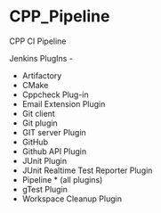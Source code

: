 # CPP_Pipeline
CPP CI Pipeline


Jenkins PlugIns - 
- Artifactory
- CMake
- Cppcheck Plug-in
- Email Extension Plugin
- Git client
- Git plugin
- GIT server Plugin
- GitHub
- Github API Plugin
- JUnit Plugin
- JUnit Realtime Test Reporter Plugin
- Pipeline * (all plugins)
- gTest Plugin
- Workspace Cleanup Plugin





